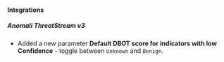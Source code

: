 
#### Integrations

##### Anomali ThreatStream v3
- Added a new parameter **Default DBOT score for indicators with low Confidence** - toggle between `Unknown` and `Benign`.
